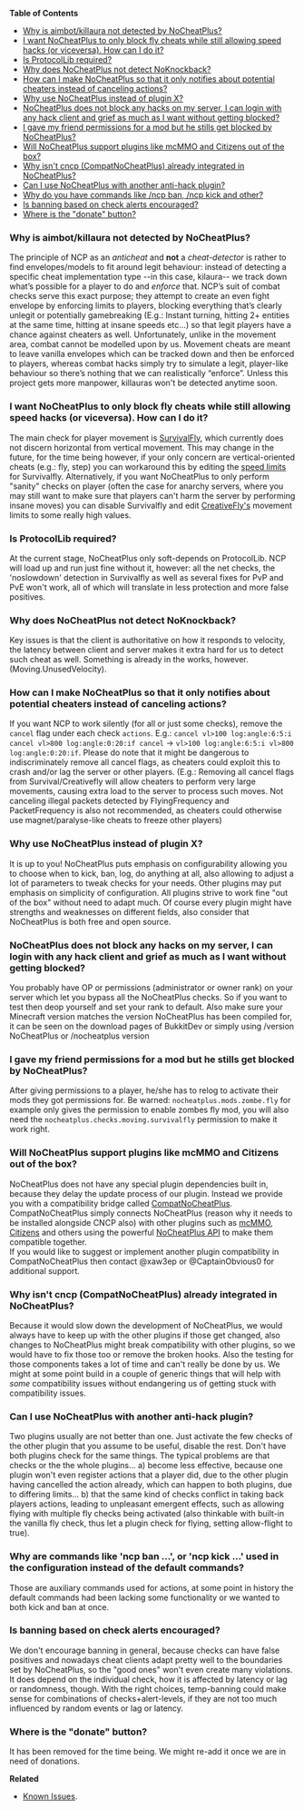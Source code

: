 **Table of Contents**
* [Why is aimbot/killaura not detected by NoCheatPlus?](https://github.com/Updated-NoCheatPlus/Docs/blob/master/FAQ.md#why-is-aimbotkillaura-not-detected-by-nocheatplus)
* [I want NoCheatPlus to only block fly cheats while still allowing speed hacks (or viceversa). How can I do it?](https://github.com/Updated-NoCheatPlus/Docs/blob/master/FAQ.md#i-want-nocheatplus-to-only-block-fly-cheats-while-still-allowing-speed-hacks-or-viceversa-how-can-i-do-it)
* [Is ProtocolLib required?](https://github.com/Updated-NoCheatPlus/Docs/blob/master/FAQ.md#is-protocollib-required)
* [Why does NoCheatPlus not detect NoKnockback?](https://github.com/Updated-NoCheatPlus/Docs/blob/master/FAQ.md#why-does-nocheatplus-not-detect-noknockback)
* [How can I make NoCheatPlus so that it only notifies about potential cheaters instead of canceling actions?](https://github.com/Updated-NoCheatPlus/Docs/blob/master/FAQ.md#how-can-i-make-nocheatplus-so-that-it-only-notifies-about-potential-cheaters-instead-of-canceling-actions)
* [Why use NoCheatPlus instead of plugin X?](https://github.com/Updated-NoCheatPlus/Docs/blob/master/FAQ.md#why-use-nocheatplus-instead-of-plugin-x)
* [NoCheatPlus does not block any hacks on my server, I can login with any hack client and grief as much as I want without getting blocked?](FAQ#nocheatplus-does-not-block-any-hacks-on-my-server-i-can-login-with-any-hack-client-and-grief-as-much-as-i-want-without-getting-blocked)
* [I gave my friend permissions for a mod but he stills get blocked by NoCheatPlus?](https://github.com/Updated-NoCheatPlus/Docs/blob/master/FAQ.md#i-gave-my-friend-permissions-for-a-mod-but-he-stills-get-blocked-by-nocheatplus)
* [Will NoCheatPlus support plugins like mcMMO and Citizens out of the box?](https://github.com/Updated-NoCheatPlus/Docs/blob/master/FAQ.md#will-nocheatplus-support-plugins-like-mcmmo-and-citizens-out-of-the-box)
* [Why isn't cncp (CompatNoCheatPlus) already integrated in NoCheatPlus?](https://github.com/Updated-NoCheatPlus/Docs/blob/master/FAQ.md#why-isnt-cncp-compatnocheatplus-already-integrated-in-nocheatplus)
* [Can I use NoCheatPlus with another anti-hack plugin?](https://github.com/Updated-NoCheatPlus/Docs/blob/master/FAQ.md#can-i-use-nocheatplus-with-another-anti-hack-plugin)
* [Why do you have commands like /ncp ban, /ncp kick and other?](https://github.com/Updated-NoCheatPlus/Docs/blob/master/FAQ.md#why-are-commands-like-ncp-ban--or-ncp-kick--used-in-the-configuration-instead-of-the-default-commands)
* [Is banning based on check alerts encouraged?](https://github.com/Updated-NoCheatPlus/Docs/blob/master/FAQ.md#is-banning-based-on-check-alerts-encouraged)
* [Where is the "donate" button?](https://github.com/Updated-NoCheatPlus/Docs/blob/master/FAQ.md#where-is-the-donate-button)

### Why is aimbot/killaura not detected by NoCheatPlus?
The principle of NCP as an _anticheat_ and **not** a _cheat-detector_ is rather to find envelopes/models to fit around legit behaviour: instead of detecting a specific cheat implementation type --in this case, kilaura-- we track down what’s possible for a player to do and _enforce_ that.
NCP’s suit of combat checks serve this exact purpose; they attempt to create an even fight envelope by enforcing limits to players, blocking everything that’s clearly unlegit or potentially gamebreaking (E.g.: Instant turning, hitting 2+ entities at the same time, hitting at insane speeds etc…) so that legit players have a chance against cheaters as well.
Unfortunately, unlike in the movement area, combat cannot be modelled upon by us. Movement cheats are meant to leave vanilla envelopes which can be tracked down and then be enforced to players, whereas combat hacks simply try to simulate a legit, player-like behaviour so there’s nothing that we can realistically “enforce”.
Unless this project gets more manpower, killauras won't be detected anytime soon. 

### I want NoCheatPlus to only block fly cheats while still allowing speed hacks (or viceversa). How can I do it?
The main check for player movement is [SurvivalFly](https://github.com/Updated-NoCheatPlus/Docs/blob/master/Settings/Checks/%5BMoving%5D-Survivalfly.md), which currently does not discern horizontal from vertical movement. This may change in the future, for the time being however, if your only concern are vertical-oriented cheats (e.g.: fly, step) you can workaround this by editing the [speed limits](https://github.com/Updated-NoCheatPlus/Docs/blob/master/Settings/Checks/%5BMoving%5D-Survivalfly.md) for Survivalfly.
Alternatively, if you want NoCheatPlus to only perform "sanity" checks on player (often the case for anarchy servers, where you may still want to make sure that players can't harm the server by performing insane moves) you can disable Survivalfly and edit [CreativeFly's](https://github.com/Updated-NoCheatPlus/Docs/blob/master/Settings/Checks/%5BMoving%5D-Creativefly.md) movement limits to some really high values. 

### Is ProtocolLib required?
At the current stage, NoCheatPlus only soft-depends on ProtocolLib. NCP will load up and run just fine without it, however: all the net checks, the 'noslowdown' detection in Survivalfly as well as several fixes for PvP and PvE won't work, all of which will translate in less protection and more false positives.

### Why does NoCheatPlus not detect NoKnockback?
Key issues is that the client is authoritative on how it responds to velocity, the latency between client and server makes it extra hard for us to detect such cheat as well. Something is already in the works, however. (Moving.UnusedVelocity).

### How can I make NoCheatPlus so that it only notifies about potential cheaters instead of canceling actions?
If you want NCP to work silently (for all or just some checks), remove the `cancel` flag under each check `actions`.
E.g.: `cancel vl>100 log:angle:6:5:i cancel vl>800 log:angle:0:20:if cancel` -> `vl>100 log:angle:6:5:i vl>800 log:angle:0:20:if`.
Please do note that it might be dangerous to indiscriminately remove all cancel flags, as cheaters could exploit this to crash and/or lag the server or other players. (E.g.: Removing all cancel flags from Survival/Creativefly will allow cheaters to perform very large movements, causing extra load to the server to process such moves. Not canceling illegal packets detected by FlyingFrequency and PacketFrequency is also not recommended, as cheaters could otherwise use magnet/paralyse-like cheats to freeze other players)

### Why use NoCheatPlus instead of plugin X?
It is up to you! NoCheatPlus puts emphasis on configurability allowing you to choose when to kick, ban, log, do anything at all, also allowing to adjust a lot of parameters to tweak checks for your needs. Other plugins may put emphasis on simplicity of configuration. All plugins strive to work fine "out of the box" without need to adapt much. Of course every plugin might have strengths and weaknesses on different fields, also consider that NoCheatPlus is both free and open source.

### NoCheatPlus does not block any hacks on my server, I can login with any hack client and grief as much as I want without getting blocked?
You probably have OP or permissions (administrator or owner rank) on your server which let you bypass all the NoCheatPlus checks. So if you want to test then deop yourself and set your rank to default. Also make sure your Minecraft version matches the version NoCheatPlus has been compiled for, it can be seen on the download pages of BukkitDev or simply using /version NoCheatPlus or /nocheatplus version

### I gave my friend permissions for a mod but he stills get blocked by NoCheatPlus?
After giving permissions to a player, he/she has to relog to activate their mods they got permissions for. Be warned: `nocheatplus.mods.zombe.fly` for example only gives the permission to enable zombes fly mod, you will also need the `nocheatplus.checks.moving.survivalfly` permission to make it work right.

### Will NoCheatPlus support plugins like mcMMO and Citizens out of the box?
NoCheatPlus does not have any special plugin dependencies built in, because they delay the update process of our plugin. Instead we provide you with a compatibility bridge called [CompatNoCheatPlus].  
CompatNoCheatPlus simply connects NoCheatPlus (reason why it needs to be installed alongside CNCP also) with other plugins such as [mcMMO], [Citizens] and others using the powerful [NoCheatPlus API](API) to make them compatible together.  
If you would like to suggest or implement another plugin compatibility in CompatNoCheatPlus then contact @xaw3ep or @CaptainObvious0 for additional support.

### Why isn't cncp (CompatNoCheatPlus) already integrated in NoCheatPlus?
Because it would slow down the development of NoCheatPlus, we would always have to keep up with the other plugins if those get changed, also changes to NoCheatPlus might break compatibility with other plugins, so we would have to fix those too or remove the broken hooks. Also the testing for those components takes a lot of time and can't really be done by us. We might at some point build in a couple of generic things that will help with _some_ compatibility issues without endangering us of getting stuck with compatibility issues.

### Can I use NoCheatPlus with another anti-hack plugin?
Two plugins usually are not better than one. Just activate the few checks of the other plugin that you assume to be useful, disable the rest. Don't have both plugins check for the same things. The typical problems are that checks or the the whole plugins... a) become less effective, because one plugin won't even register actions that a player did, due to the other plugin having cancelled the action already, which can happen to both plugins, due to differing limits... b) that the same kind of checks conflict in taking back players actions, leading to unpleasant emergent effects, such as allowing flying with multiple fly checks being activated (also thinkable with built-in the vanilla fly check, thus let a plugin check for flying, setting allow-flight to true).

### Why are commands like 'ncp ban ...', or 'ncp kick ...' used in the configuration instead of the default commands?
Those are auxiliary commands used for actions, at some point in history the default commands had been lacking some functionality or we wanted to both kick and ban at once.

### Is banning based on check alerts encouraged?
We don't encourage banning in general, because checks can have false positives and nowadays cheat clients adapt pretty well to the boundaries set by NoCheatPlus, so the "good ones" won't even create many violations. It does depend on the individual check, how it is affected by latency or lag or randomness, though. With the right choices, temp-banning could make sense for combinations of checks+alert-levels, if they are not too much influenced by random events or lag or latency.

### Where is the "donate" button?
It has been removed for the time being. We might re-add it once we are in need of donations.

**Related**  
* [Known Issues](https://github.com/Updated-NoCheatPlus/Docs/blob/master/Known-Issues.md).

[CompatNoCheatPlus]:https://dev.bukkit.org/bukkit-plugins/compatnocheatplus-cncp/
[mcMMO]:https://dev.bukkit.org/bukkit-plugins/mcmmo/
[Citizens]:https://dev.bukkit.org/bukkit-plugins/citizens/

